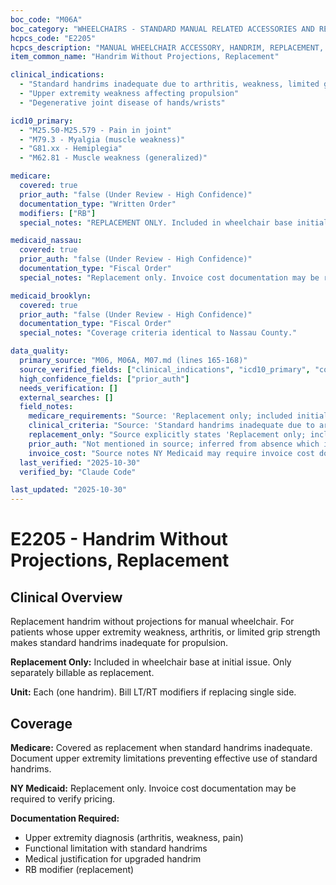 ```yaml
---
boc_code: "M06A"
boc_category: "WHEELCHAIRS - STANDARD MANUAL RELATED ACCESSORIES AND REPAIRS"
hcpcs_code: "E2205"
hcpcs_description: "MANUAL WHEELCHAIR ACCESSORY, HANDRIM, REPLACEMENT, EACH"
item_common_name: "Handrim Without Projections, Replacement"

clinical_indications:
  - "Standard handrims inadequate due to arthritis, weakness, limited grip strength"
  - "Upper extremity weakness affecting propulsion"
  - "Degenerative joint disease of hands/wrists"

icd10_primary:
  - "M25.50-M25.579 - Pain in joint"
  - "M79.3 - Myalgia (muscle weakness)"
  - "G81.xx - Hemiplegia"
  - "M62.81 - Muscle weakness (generalized)"

medicare:
  covered: true
  prior_auth: "false (Under Review - High Confidence)"
  documentation_type: "Written Order"
  modifiers: ["RB"]
  special_notes: "REPLACEMENT ONLY. Included in wheelchair base initially. Document why needed versus standard handrim. RB modifier for replacement."

medicaid_nassau:
  covered: true
  prior_auth: "false (Under Review - High Confidence)"
  documentation_type: "Fiscal Order"
  special_notes: "Replacement only. Invoice cost documentation may be required."

medicaid_brooklyn:
  covered: true
  prior_auth: "false (Under Review - High Confidence)"
  documentation_type: "Fiscal Order"
  special_notes: "Coverage criteria identical to Nassau County."

data_quality:
  primary_source: "M06, M06A, M07.md (lines 165-168)"
  source_verified_fields: ["clinical_indications", "icd10_primary", "covered", "replacement_only", "included_initially", "rb_modifier"]
  high_confidence_fields: ["prior_auth"]
  needs_verification: []
  external_searches: []
  field_notes:
    medicare_requirements: "Source: 'Replacement only; included initially; document why needed versus standard handrim; NY Medicaid: invoice cost documentation' - Direct quote from source lines 165-168."
    clinical_criteria: "Source: 'Standard handrims inadequate due to arthritis, weakness, limited grip strength' - ICD-10 codes M25.50-M25.579, M79.3, G81.xx, M62.81 directly correspond to UE limitations."
    replacement_only: "Source explicitly states 'Replacement only; included initially' - cannot bill separately at initial wheelchair issue, only as replacement component."
    prior_auth: "Not mentioned in source; inferred from absence which is typical for replacement components after initial wheelchair issue."
    invoice_cost: "Source notes NY Medicaid may require invoice cost documentation to verify pricing for replacement handrim."
  last_verified: "2025-10-30"
  verified_by: "Claude Code"

last_updated: "2025-10-30"
---
```


# E2205 - Handrim Without Projections, Replacement

## Clinical Overview

Replacement handrim without projections for manual wheelchair. For patients whose upper extremity weakness, arthritis, or limited grip strength makes standard handrims inadequate for propulsion.

**Replacement Only:** Included in wheelchair base at initial issue. Only separately billable as replacement.

**Unit:** Each (one handrim). Bill LT/RT modifiers if replacing single side.

## Coverage

**Medicare:** Covered as replacement when standard handrims inadequate. Document upper extremity limitations preventing effective use of standard handrims.

**NY Medicaid:** Replacement only. Invoice cost documentation may be required to verify pricing.

**Documentation Required:**
- Upper extremity diagnosis (arthritis, weakness, pain)
- Functional limitation with standard handrims
- Medical justification for upgraded handrim
- RB modifier (replacement)
